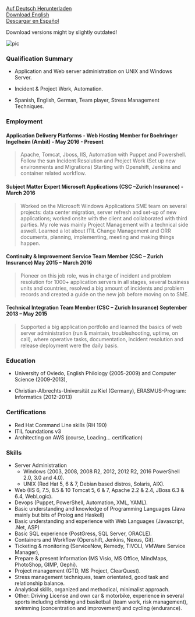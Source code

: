 [Auf Deutsch Herunterladen](https://drive.google.com/open?id=0B1kbXXDWKhzjTmdhRk95cm0wY00)  
[Download English](https://drive.google.com/open?id=0B1kbXXDWKhzjbjdRWGc0WXpQZm8)  
[Descargar en Español](https://drive.google.com/open?id=0B1kbXXDWKhzjdGtsendrcTd2WUE) 

Download versions might by slightly outdated!
  
![pic](https://media.licdn.com/dms/image/C5103AQH9zc1NTy5i-g/profile-displayphoto-shrink_200_200/0?e=1542844800&v=beta&t=g0-f7KfNzBBn6GYje9kEyq8UsVNTBDC1AEr4mhakQFo)

### Qualification Summary

*   Application and Web server administration on UNIX and Windows Server.

*   Incident & Project Work, Automation.

*   Spanish, English, German, Team player, Stress Management Techniques.

### Employment

#### Application Delivery Platforms - Web Hosting Member for Boehringer Ingelheim (Ambit) - May 2016 - Present

> Apache, Tomcat, Jboss, IIS, Automation with Puppet and Powershell. Follow the sun Incident Resolution and Project Work (Set up new environments and Migrations) Starting with Openshift, Jenkins and container related workflow.

#### Subject Matter Expert Microsoft Applications (CSC –Zurich Insurance) - March 2016

> Worked on the Microsoft Windows Applications SME team on several projects: data center migration, server refresh and set-up of new applications; worked onsite with the client and collaborated with third parties. My role was mainly Project Management with a technical side aswell. Learned a lot about ITIL Change Management and ORR documents, planning, implementing, meeting and making things happen.

#### Continuity & Improvement Service Team Member (CSC – Zurich Insurance) May 2015 – March 2016

> Pioneer on this job role, was in charge of incident and problem resolution for 1000+ application servers in all stages, several business units and countries, resolved a big amount of incidents and problem records and created a guide on the new job before moving on to SME.

#### Technical Integration Team Member (CSC – Zurich Insurance) September 2013 – May 2015

> Supported a big application portfolio and learned the basics of web server administration (run & maintain, troubleshooting, uptime, on call), where operative tasks, documentation, incident resolution and release deployment were the daily basis.

### Education

*   University of Oviedo, English Philology (2005-2009) and Computer Science (2009-2013),

*   Christian-Albrechts-Universität zu Kiel (Germany), ERASMUS-Program: Informatics (2012-2013)

### Certifications

*   Red Hat Command Line skills (RH 190)
*   ITIL foundations v3
*   Architecting on AWS (course, Loading... certification)

### Skills

*   Server Administration
    *   Windows (2003, 2008, 2008 R2, 2012, 2012 R2, 2016 PowerShell 2.0, 3.0 and 4.0).
    *   UNIX (Red Hat 5, 6 & 7, Debian based distros, Solaris, AIX).
*   Web (IIS 6, 7.5, 8.5 & 10 Tomcat 5, 6 & 7, Apache 2.2 & 2.4, JBoss 6.3 & 6.4, WebLogic).
*   Devops (Puppet, PowerShell, Automation, XML, YAML).
*   Basic understanding and knowledge of Programming Languages (Java mainly but bits of Prolog and Haskell)
*   Basic understanding and experience with Web Languages (Javascript, .Net, ASP)
*   Basic SQL experience (PostGress, SQL Server, ORACLE).
*   Containers and Workflow (Openshift, Jenkins, Nexus, Git).
*   Ticketing & monitoring (ServiceNow, Remedy, TIVOLI, VMWare Service Manager),
*   Prepare & present Information (MS Visio, MS Office, MindMaps, PhotoShop, GIMP, Gephi).
*   Project management (GTD, MS Project, ClearQuest).
*   Stress management techniques, team orientated, good task and relationship balance.
*   Analytical skills, organized and methodical, minimalist approach.
*   Other: Driving License and own car & motorbike, experience in several sports including climbing and basketball (team work, risk management), swimming (concentration and improvement) and cycling (endurance).
